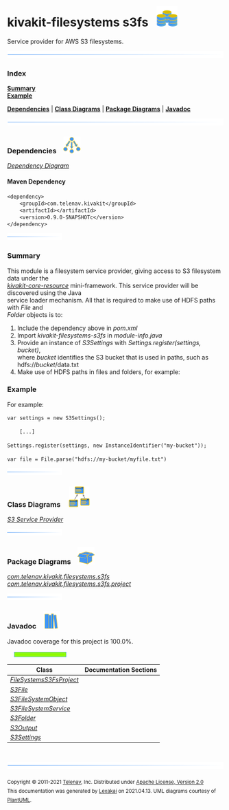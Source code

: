 # kivakit-filesystems s3fs &nbsp;&nbsp;![](documentation/images/disks-48.png)

Service provider for AWS S3 filesystems.

![](documentation/images/horizontal-line.png)

### Index

[**Summary**](#summary)  
[**Example**](#example)  

[**Dependencies**](#dependencies) | [**Class Diagrams**](#class-diagrams) | [**Package Diagrams**](#package-diagrams) | [**Javadoc**](#javadoc)

![](documentation/images/horizontal-line.png)

### Dependencies <a name="dependencies"></a> &nbsp;&nbsp; ![](documentation/images/dependencies-40.png)

[*Dependency Diagram*](documentation/diagrams/dependencies.svg)

#### Maven Dependency

    <dependency>
        <groupId>com.telenav.kivakit</groupId>
        <artifactId></artifactId>
        <version>0.9.0-SNAPSHOTc</version>
    </dependency>

![](documentation/images/short-horizontal-line.png)

[//]: # (start-user-text)

### Summary <a name = "summary"></a>

This module is a filesystem service provider, giving access to S3 filesystem data under the  
[*kivakit-core-resource*](../../kivakit-core/resource/README.md)
mini-framework. This service provider will be discovered using the Java  
service loader mechanism. All that is required to make use of HDFS paths with *File* and  
*Folder* objects is to:

1. Include the dependency above in *pom.xml*
2. Import *kivakit-filesystems-s3fs* in *module-info.java*
3. Provide an instance of *S3Settings* with *Settings.register(settings, bucket)*,  
   where *bucket* identifies the S3 bucket that is used in paths, such as hdfs://*bucket*/data.txt
4. Make use of HDFS paths in files and folders, for example:

### Example <a name = "example"></a>

For example:

    var settings = new S3Settings();

        [...]

    Settings.register(settings, new InstanceIdentifier("my-bucket"));

    var file = File.parse("hdfs://my-bucket/myfile.txt")

[//]: # (end-user-text)

![](documentation/images/short-horizontal-line.png)

### Class Diagrams <a name="class-diagrams"></a> &nbsp; &nbsp; ![](documentation/images/diagram-48.png)

[*S3 Service Provider*](documentation/diagrams/diagram-s3.svg)  

![](documentation/images/short-horizontal-line.png)

### Package Diagrams <a name="package-diagrams"></a> &nbsp;&nbsp; ![](documentation/images/box-40.png)

[*com.telenav.kivakit.filesystems.s3fs*](documentation/diagrams/com.telenav.kivakit.filesystems.s3fs.svg)  
[*com.telenav.kivakit.filesystems.s3fs.project*](documentation/diagrams/com.telenav.kivakit.filesystems.s3fs.project.svg)  

![](documentation/images/short-horizontal-line.png)

### Javadoc <a name="javadoc"></a> &nbsp;&nbsp; ![](documentation/images/books-40.png)

Javadoc coverage for this project is 100.0%.  
  
&nbsp; &nbsp;  ![](documentation/images/meter-100-12.png)



| Class | Documentation Sections |
|---|---|
| [*FileSystemsS3FsProject*](https://telenav.github.io/kivakit-data/javadoc/kivakit.filesystems.s3/com/telenav/kivakit/filesystems/s3fs/project/FileSystemsS3FsProject.html) |  |  
| [*S3File*](https://telenav.github.io/kivakit-data/javadoc/kivakit.filesystems.s3/com/telenav/kivakit/filesystems/s3fs/S3File.html) |  |  
| [*S3FileSystemObject*](https://telenav.github.io/kivakit-data/javadoc/kivakit.filesystems.s3/com/telenav/kivakit/filesystems/s3fs/S3FileSystemObject.html) |  |  
| [*S3FileSystemService*](https://telenav.github.io/kivakit-data/javadoc/kivakit.filesystems.s3/com/telenav/kivakit/filesystems/s3fs/S3FileSystemService.html) |  |  
| [*S3Folder*](https://telenav.github.io/kivakit-data/javadoc/kivakit.filesystems.s3/com/telenav/kivakit/filesystems/s3fs/S3Folder.html) |  |  
| [*S3Output*](https://telenav.github.io/kivakit-data/javadoc/kivakit.filesystems.s3/com/telenav/kivakit/filesystems/s3fs/S3Output.html) |  |  
| [*S3Settings*](https://telenav.github.io/kivakit-data/javadoc/kivakit.filesystems.s3/com/telenav/kivakit/filesystems/s3fs/S3Settings.html) |  |  

[//]: # (start-user-text)



[//]: # (end-user-text)

<br/>

![](documentation/images/horizontal-line.png)

<sub>Copyright &#169; 2011-2021 [Telenav](http://telenav.com), Inc. Distributed under [Apache License, Version 2.0](LICENSE)</sub>  
<sub>This documentation was generated by [Lexakai](https://github.com/Telenav/lexakai) on 2021.04.13. UML diagrams courtesy
of [PlantUML](http://plantuml.com).</sub>

